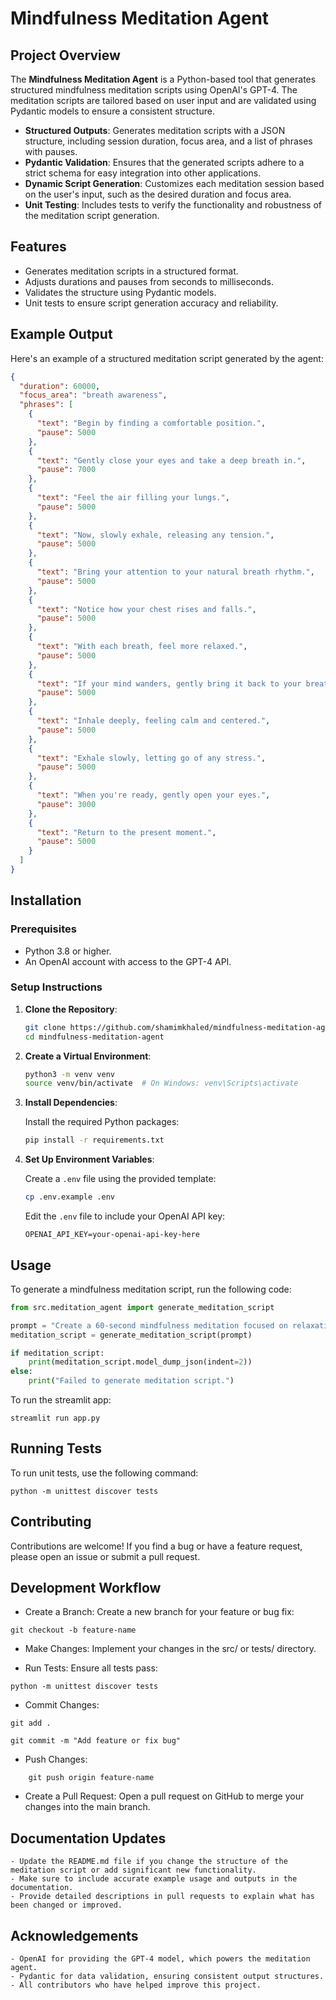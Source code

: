 # Mindfulness Meditation Agent

## Project Overview

The **Mindfulness Meditation Agent** is a Python-based tool that generates structured mindfulness meditation scripts using OpenAI's GPT-4. The meditation scripts are tailored based on user input and are validated using Pydantic models to ensure a consistent structure.


- **Structured Outputs**: Generates meditation scripts with a JSON structure, including session duration, focus area, and a list of phrases with pauses.
- **Pydantic Validation**: Ensures that the generated scripts adhere to a strict schema for easy integration into other applications.
- **Dynamic Script Generation**: Customizes each meditation session based on the user's input, such as the desired duration and focus area.
- **Unit Testing**: Includes tests to verify the functionality and robustness of the meditation script generation.

## Features

- Generates meditation scripts in a structured format.
- Adjusts durations and pauses from seconds to milliseconds.
- Validates the structure using Pydantic models.
- Unit tests to ensure script generation accuracy and reliability.

## Example Output

Here's an example of a structured meditation script generated by the agent:

```json
{
  "duration": 60000,
  "focus_area": "breath awareness",
  "phrases": [
    {
      "text": "Begin by finding a comfortable position.",
      "pause": 5000
    },
    {
      "text": "Gently close your eyes and take a deep breath in.",
      "pause": 7000
    },
    {
      "text": "Feel the air filling your lungs.",
      "pause": 5000
    },
    {
      "text": "Now, slowly exhale, releasing any tension.",
      "pause": 5000
    },
    {
      "text": "Bring your attention to your natural breath rhythm.",
      "pause": 5000
    },
    {
      "text": "Notice how your chest rises and falls.",
      "pause": 5000
    },
    {
      "text": "With each breath, feel more relaxed.",
      "pause": 5000
    },
    {
      "text": "If your mind wanders, gently bring it back to your breath.",
      "pause": 5000
    },
    {
      "text": "Inhale deeply, feeling calm and centered.",
      "pause": 5000
    },
    {
      "text": "Exhale slowly, letting go of any stress.",
      "pause": 5000
    },
    {
      "text": "When you're ready, gently open your eyes.",
      "pause": 3000
    },
    {
      "text": "Return to the present moment.",
      "pause": 5000
    }
  ]
}
```

## Installation

### Prerequisites

- Python 3.8 or higher.
- An OpenAI account with access to the GPT-4 API.

### Setup Instructions

1. **Clone the Repository**:

    ```bash
    git clone https://github.com/shamimkhaled/mindfulness-meditation-agent.git
    cd mindfulness-meditation-agent
    ```

2. **Create a Virtual Environment**:

    ```bash
    python3 -m venv venv
    source venv/bin/activate  # On Windows: venv\Scripts\activate
    ```

3. **Install Dependencies**:

    Install the required Python packages:

    ```bash
    pip install -r requirements.txt
    ```

4. **Set Up Environment Variables**:

    Create a `.env` file using the provided template:

    ```bash
    cp .env.example .env
    ```

    Edit the `.env` file to include your OpenAI API key:

    ```
    OPENAI_API_KEY=your-openai-api-key-here
    ```

## Usage

To generate a mindfulness meditation script, run the following code:

```python
from src.meditation_agent import generate_meditation_script

prompt = "Create a 60-second mindfulness meditation focused on relaxation."
meditation_script = generate_meditation_script(prompt)

if meditation_script:
    print(meditation_script.model_dump_json(indent=2))
else:
    print("Failed to generate meditation script.")
```
To run the streamlit app:
```
streamlit run app.py
```

## Running Tests
To run unit tests, use the following command:
```
python -m unittest discover tests 

```
## Contributing

Contributions are welcome! If you find a bug or have a feature request, please open an issue or submit a pull request.


## Development Workflow

- Create a Branch: Create a new branch for your feature or bug fix:
```
git checkout -b feature-name
```
- Make Changes: Implement your changes in the src/ or tests/ directory.

- Run Tests: Ensure all tests pass:
```
python -m unittest discover tests
```
- Commit Changes:
```
git add .
```
```
git commit -m "Add feature or fix bug"
```

- Push Changes:
```
    git push origin feature-name
```

- Create a Pull Request: Open a pull request on GitHub to merge your changes into the main branch.

## Documentation Updates

    - Update the README.md file if you change the structure of the meditation script or add significant new functionality.
    - Make sure to include accurate example usage and outputs in the documentation.
    - Provide detailed descriptions in pull requests to explain what has been changed or improved.

## Acknowledgements

    - OpenAI for providing the GPT-4 model, which powers the meditation agent.
    - Pydantic for data validation, ensuring consistent output structures.
    - All contributors who have helped improve this project.